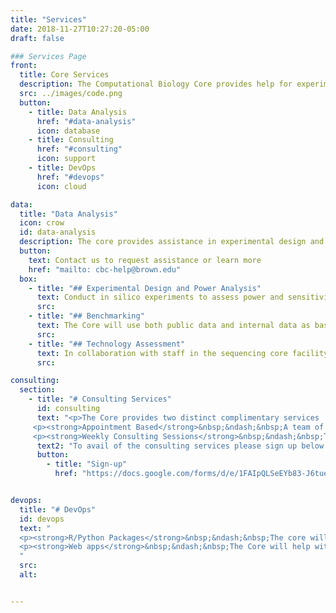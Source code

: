 ```yaml
---
title: "Services"
date: 2018-11-27T10:27:20-05:00
draft: false

### Services Page
front:
  title: Core Services
  description: The Computational Biology Core provides help for experimental design and data processing pipelines for high-throughput datasets generated in individual projects, particularly for DNA/RNA sequencing data. Our services are broadly categorized below and click on the link for further details on any specific category.
  src: ../images/code.png
  button:
    - title: Data Analysis
      href: "#data-analysis"
      icon: database
    - title: Consulting
      href: "#consulting"
      icon: support
    - title: DevOps
      href: "#devops"
      icon: cloud

data:
  title: "Data Analysis"
  icon: crow
  id: data-analysis
  description: The core provides assistance in experimental design and data processing pipelines for high-throughput datasets generated in individual projects, particularly for DNA/RNA sequencing data. Our assistance falls broadly into the categories outlined below.
  button:
    text: Contact us to request assistance or learn more
    href: "mailto: cbc-help@brown.edu"
  box:
    - title: "## Experimental Design and Power Analysis"
      text: Conduct in silico experiments to assess power and sensitivity/specificity in the experimental design.
      src:
    - title: "## Benchmarking"
      text: The Core will use both public data and internal data as basis for simulation studies to provide PIs with comprehensive prediction of possible outcome in their experiments to ensure efficient use of these technologies
      src:
    - title: "## Technology Assessment"
      text: In collaboration with staff in the sequencing core facility (Center for Genomics and Proteomics  CGP ) our staff will also provide guidance on technologies; for example, selection of single end/paired-end sequencing, multiplexing, sequencing depth, sample pooling etc.
      src:

consulting:
  section:
    - title: "# Consulting Services"
      id: consulting
      text: "<p>The Core provides two distinct complimentary services  to all researchers at Brown.</p>
     <p><strong>Appointment Based</strong>&nbsp;&ndash;&nbsp;A team of experienced computational biologists and biostatisticians are on-hand to help investigators design experiments.</p>
     <p><strong>Weekly Consulting Sessions</strong>&nbsp;&ndash;&nbsp;The Core offers two hours *walk-in Consulting* sessions for all researchers to discuss any immediate issues  in data analysis including trouble-shooting code, help with statistical analysis and discussion of options for bioinformatic analysis. These consulting sessions are currently held at *BMC 405 1.30-3.30 pm on Wednesdayd*</p>"
      text2: "To avail of the consulting services please sign up below if you have not used the CBC services before. Use the scheduler below to reserve a slot for the weekly  consulting sessions and in the event that all slots are filled and you need an appointment sooner contact our **[helpdesk](mailto:cbc-help.brown.edu)**."
      button:
        - title: "Sign-up"
          href: "https://docs.google.com/forms/d/e/1FAIpQLSeEYb83-J6tuevzmNPxMFW6Jy_p3fn4PLigEzBIGRTbRUH-pw/viewform"


devops:
  title: "# DevOps"
  id: devops
  text: "
  <p><strong>R/Python Packages</strong>&nbsp;&ndash;&nbsp;The core will provide help with packaging R, Python and Julia code and work with computational biologists to convert their code to make it easily shareable.</p>
  <p><strong>Web apps</strong>&nbsp;&ndash;&nbsp;The Core will help with the implementation and maintenance of web apps using the latest technologies for projects requiring web enabled interfaces.</p>
  "
  src:
  alt:


---
```


